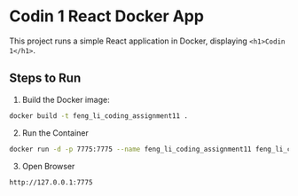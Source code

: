 # Codin 1 React Docker App

This project runs a simple React application in Docker, displaying `<h1>Codin 1</h1>`.

## Steps to Run

1. Build the Docker image:

```bash
docker build -t feng_li_coding_assignment11 .
```
2. Run the Container
```bash
docker run -d -p 7775:7775 --name feng_li_coding_assignment11 feng_li_coding_assignment11
```

3. Open Browser
```
http://127.0.0.1:7775

```


